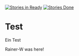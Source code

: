 [![Stories in Ready](https://badge.waffle.io/karsten-seal-systems/test.png?label=ready&title=Ready)](https://waffle.io/karsten-seal-systems/test) [![Stories Done](https://badge.waffle.io/karsten-seal-systems/test.png?label=done&title=Done)](https://waffle.io/karsten-seal-systems/test)

Test
====

Ein Test

Rainer-W was here!
